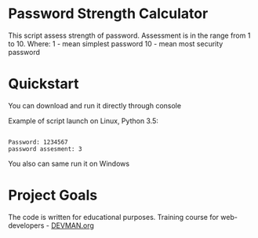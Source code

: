 # Password Strength Calculator

This script assess strength of password. Assessment is in the range from 1 to 10.
Where:
1 - mean simplest password
10 - mean most security password

# Quickstart

You can download and run it directly through console

Example of script launch on Linux, Python 3.5:

```#!bash

Password: 1234567
password assesment: 3

```
You also can same run it on Windows

# Project Goals

The code is written for educational purposes. Training course for web-developers - [DEVMAN.org](https://devman.org)
